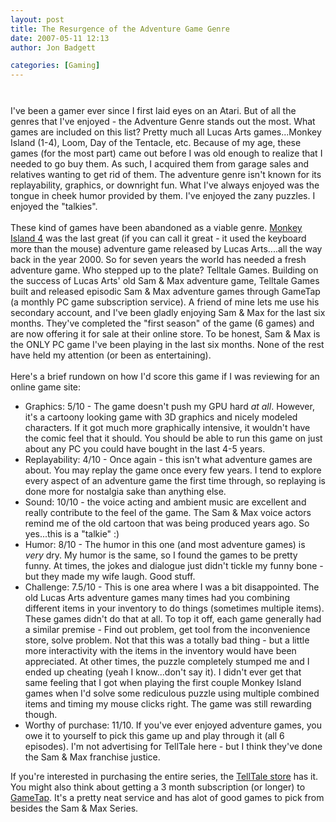```yaml
---
layout: post
title: The Resurgence of the Adventure Game Genre
date: 2007-05-11 12:13
author: Jon Badgett

categories: [Gaming]
---
```

<a onblur="try {parent.deselectBloggerImageGracefully();} catch(e) {}" href="http://bp2.blogger.com/_D1O7K_QiCIk/RkSqepr63pI/AAAAAAAAABo/6JLcfpuFbVg/s1600-h/samnmax.JPG"><img style="margin: 0px auto 10px; display: block; text-align: center; cursor: pointer;" src="http://bp2.blogger.com/_D1O7K_QiCIk/RkSqepr63pI/AAAAAAAAABo/6JLcfpuFbVg/s320/samnmax.JPG" alt="" id="BLOGGER_PHOTO_ID_5063359324634144402" border="0" /></a><br />I've been a gamer ever since I first laid eyes on an Atari.  But of all the genres that I've enjoyed - the Adventure Genre stands out the most.  What games are included on this list?  Pretty much all Lucas Arts games...Monkey Island (1-4), Loom, Day of the Tentacle, etc.  Because of my age, these games (for the most part) came out before I was old enough to realize that I needed to go buy them.  As such, I acquired them from garage sales and relatives wanting to get rid of them.  The adventure genre isn't known for its replayability, graphics, or downright fun.  What I've always enjoyed was the tongue in cheek humor provided by them.  I've enjoyed the zany puzzles.  I enjoyed the "talkies".<br /><br />These kind of games have been abandoned as a viable genre.  <a href="http://en.wikipedia.org/wiki/Escape_from_Monkey_Island">Monkey Island 4</a> was the last great (if you can call it great - it used the keyboard more than the mouse) adventure game released by Lucas Arts....all the way back in the year 2000.  So for seven years the world has needed a fresh adventure game.  Who stepped up to the plate?  Telltale Games.   Building on the success of Lucas Arts' old Sam & Max adventure game, Telltale Games built and released episodic Sam &amp; Max adventure games through GameTap (a monthly PC game subscription service).  A friend of mine lets me use his secondary account, and I've been gladly enjoying Sam & Max for the last six months.  They've completed the "first season" of the game (6 games) and are now offering it for sale at their online store.  To be honest, Sam &amp; Max is the ONLY PC game I've been playing in the last six months.  None of the rest have held my attention (or been as entertaining).<br /><br />Here's a brief rundown on how I'd score this game if I was reviewing for an online game site:<br /><ul><li>Graphics: 5/10 - The game doesn't push my GPU hard <span style="font-style: italic;">at all</span>.  However, it's a cartoony looking game with 3D graphics and nicely modeled characters.  If it got much more graphically intensive, it wouldn't have the comic feel that it should.  You should be able to run this game on just about any PC you could have bought in the last 4-5 years.</li><li>Replayability: 4/10 - Once again - this isn't what adventure games are about.  You may replay the game once every few years.  I tend to explore every aspect of an adventure game the first time through, so replaying is done more for nostalgia sake than anything else.</li><li>Sound: 10/10 - the voice acting and ambient music are excellent and really contribute to the feel of the game.  The Sam & Max voice actors remind me of the old cartoon that was being produced years ago.   So yes...this is a "talkie" :)</li><li>Humor: 8/10 - The humor in this one (and most adventure games) is <span style="font-style: italic;">very</span> dry.  My humor is the same, so I found the games to be pretty funny.  At times, the jokes and dialogue just didn't tickle my funny bone - but they made my wife laugh.  Good stuff.</li><li>Challenge:  7.5/10 - This is one area where I was a bit disappointed.  The old Lucas Arts adventure games many times had you combining different items in your inventory to do things (sometimes multiple items).  These games didn't do that at all.  To top it off, each game generally had a similar premise - Find out problem, get tool from the inconvenience store, solve problem.  Not that this was a totally bad thing - but a little more interactivity with the items in the inventory would have been appreciated.  At other times, the puzzle completely stumped me and I ended up cheating (yeah I know...don't say it).  I didn't ever get that same feeling that I got when playing the first couple Monkey Island games when I'd solve some rediculous puzzle using multiple combined items and timing my mouse clicks right.   The game was still rewarding though.</li><li>Worthy of purchase: 11/10.  If you've ever enjoyed adventure games, you owe it to yourself to pick this game up and play through it (all 6 episodes).  I'm not advertising for TellTale here - but I think they've done the Sam & Max franchise justice.</li></ul>If you're interested in purchasing the entire series, the <a href="http://www.telltalegames.com/store/samandmax">TellTale store</a> has it.  You might also think about getting a 3 month subscription (or longer) to <a href="http://www.gametap.com/home/">GameTap</a>.  It's a pretty neat service and has alot of good games to pick from besides the Sam &amp; Max Series.
